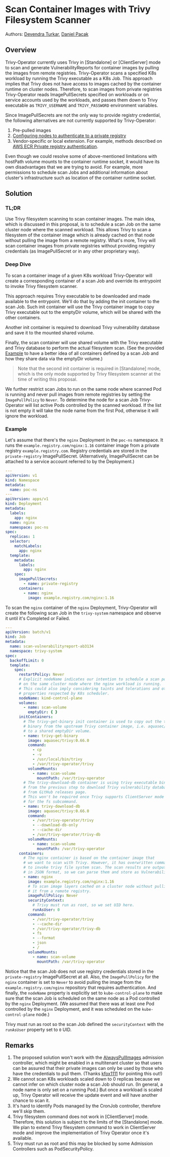 # Scan Container Images with Trivy Filesystem Scanner

Authors: [Devendra Turkar], [Daniel Pacak]

## Overview

Trivy-Operator currently uses Trivy in [Standalone] or [ClientServer] mode to scan and generate VulnerabilityReports for
container images by pulling the images from remote registries. Trivy-Operator scans a specified K8s workload by running the
Trivy executable as a K8s Job. This approach implies that Trivy does not have access to images cached by the container
runtime on cluster nodes. Therefore, to scan images from private registries Trivy-Operator reads ImagePullSecrets specified
on workloads or on service accounts used by the workloads, and passes them down to Trivy executable as `TRIVY_USERNAME`
and `TRIVY_PASSWORD` environment variables.

Since ImagePullSecrets are not the only way to provide registry credential, the following alternatives are not
currently supported by Trivy-Operator:

1. Pre-pulled images
2. [Configuring nodes to authenticate to a private registry]
3. Vendor-specific or local extension. For example, methods described on [AWS ECR Private registry authentication].

Even though we could resolve some of above-mentioned limitations with hostPath volume mounts to the container runtime
socket, it would have its own disadvantages that we are trying to avoid. For example, more permissions to schedule scan
Jobs and additional information about cluster's infrastructure such as location of the container runtime socket.

## Solution

### TL;DR

Use Trivy filesystem scanning to scan container images. The main idea, which is discussed in this proposal, is to
schedule a scan Job on the same cluster node where the scanned workload. This allows Trivy to scan a filesystem of
the container image which is already cached on that node without pulling the image from a remote registry. What's more,
Trivy will scan container images from private registries without providing registry credentials (as ImagePullSecret or
in any other proprietary way).

### Deep Dive

To scan a container image of a given K8s workload Trivy-Operator will create a corresponding container of a scan Job and
override its entrypoint to invoke Trivy filesystem scanner.

This approach requires Trivy executable to be downloaded and made available to the entrypoint. We'll do that by adding
the init container to the scan Job. Such init container will use the Trivy container image to copy Trivy executable out
to the emptyDir volume, which will be shared with the other containers.

Another init container is required to download Trivy vulnerability database and save it to the mounted shared volume.

Finally, the scan container will use shared volume with the Trivy executable and Trivy database to perform the actual
filesystem scan. (See the provided [Example](#example) to have a better idea of all containers defined by a scan Job and
how they share data via the emptyDir volume.)

> Note that the second init container is required in [Standalone] mode, which is the only mode supported by Trivy
> filesystem scanner at the time of writing this proposal.

We further restrict scan Jobs to run on the same node where scanned Pod is running and never pull images from remote
registries by setting the `ImagePullPolicy` to `Never`. To determine the node for a scan Job Trivy-Operator will list active
Pods controlled by the scanned workload. If the list is not empty it will take the node name from the first Pod,
otherwise it will ignore the workload.

### Example

Let's assume that there's the `nginx` Deployment in the `poc-ns` namespace. It runs the `example.registry.com/nginx:1.16`
container image from a private registry `example.registry.com`. Registry credentials are stored in the `private-registry`
ImagePullSecret. (Alternatively, ImagePullSecret can be attached to a service account referred to by the Deployment.)

```yaml
---
apiVersion: v1
kind: Namespace
metadata:
  name: poc-ns
---
apiVersion: apps/v1
kind: Deployment
metadata:
  labels:
    app: nginx
  name: nginx
  namespace: poc-ns
spec:
  replicas: 1
  selector:
    matchLabels:
      app: nginx
  template:
    metadata:
      labels:
        app: nginx
    spec:
      imagePullSecrets:
        - name: private-registry
      containers:
        - name: nginx
          image: example.registry.com/nginx:1.16
```

To scan the `nginx` container of the `nginx` Deployment, Trivy-Operator will create the following scan Job in the
`trivy-system` namespace and observe it until it's Completed or Failed.

```yaml
---
apiVersion: batch/v1
kind: Job
metadata:
  name: scan-vulnerabilityreport-ab3134
  namespace: trivy-system
spec:
  backoffLimit: 0
  template:
    spec:
      restartPolicy: Never
      # Explicit nodeName indicates our intention to schedule a scan pod
      # on the same cluster node where the nginx workload is running.
      # This could also imply considering taints and tolerations and other
      # properties respected by K8s scheduler.
      nodeName: kind-control-plane
      volumes:
        - name: scan-volume
          emptyDir: { }
      initContainers:
        # The trivy-get-binary init container is used to copy out the trivy executable
        # binary from the upstream Trivy container image, i.e. aquasec/trivy:0.66.0,
        # to a shared emptyDir volume.
        - name: trivy-get-binary
          image: aquasec/trivy:0.66.0
          command:
            - cp
            - -v
            - /usr/local/bin/trivy
            - /var/trivy-operator/trivy
          volumeMounts:
            - name: scan-volume
              mountPath: /var/trivy-operator
        # The trivy-download-db container is using trivy executable binary
        # from the previous step to download Trivy vulnerability database
        # from GitHub releases page.
        # This won't be required once Trivy supports ClientServer mode
        # for the fs subcommand.
        - name: trivy-download-db
          image: aquasec/trivy:0.66.0
          command:
            - /var/trivy-operator/trivy
            - --download-db-only
            - --cache-dir
            - /var/trivy-operator/trivy-db
          volumeMounts:
            - name: scan-volume
              mountPath: /var/trivy-operator
      containers:
        # The nginx container is based on the container image that
        # we want to scan with Trivy. However, it has overwritten command (entrypoint)
        # to invoke trivy file system scan. The scan results are output to stdout
        # in JSON format, so we can parse them and store as VulnerabilityReport.
        - name: nginx
          image: example.registry.com/nginx:1.16
          # To scan image layers cached on a cluster node without pulling
          # it from a remote registry.
          imagePullPolicy: Never
          securityContext:
            # Trivy must run as root, so we set UID here.
            runAsUser: 0
          command:
            - /var/trivy-operator/trivy
            - --cache-dir
            - /var/trivy-operator/trivy-db
            - fs
            - --format
            - json
            - /
          volumeMounts:
            - name: scan-volume
              mountPath: /var/trivy-operator
```

Notice that the scan Job does not use registry credentials stored in the `private-registry` ImagePullSecret at all.
Also, the `ImagePullPolicy` for the `nginx` container is set to `Never` to avoid pulling the image from the
`example.registry.com/nginx` repository that requires authentication. And finally, the `nodeName` property is explicitly
set to `kube-control-plane` to make sure that the scan Job is scheduled on the same node as a Pod controlled by the
`nginx` Deployment. (We assumed that there was at least one Pod controlled by the `nginx` Deployment, and it was scheduled
on the `kube-control-plane` node.)

Trivy must run as root so the scan Job defined the `securityContext` with the `runAsUser` property set to `0` UID.

## Remarks

1. The proposed solution won't work with the [AlwaysPullImages] admission controller, which might be enabled in
   a multitenant cluster so that users can be assured that their private images can only be used by those who
   have the credentials to pull them. (Thanks [kfox1111] for pointing this out!)
2. We cannot scan K8s workloads scaled down to 0 replicas because we cannot infer on which cluster node a scan Job should
   run. (In general, a node name is only set on a running Pod.) But once a workload is scaled up, Trivy Operator
   will receive the update event and will have another chance to scan it.
3. It's hard to identify Pods managed by the CronJob controller, therefore we'll skip them.
4. Trivy filesystem command does not work in [ClientServer] mode. Therefore, this solution is subject to the limits of
   the [Standalone] mode. We plan to extend Trivy filesystem command to work in ClientServer mode and improve the
   implementation of Trivy Operator once it's available.
5. Trivy must run as root and this may be blocked by some Admission Controllers such as PodSecurityPolicy.

[Devendra Turkar]: https://github.com/deven0t
[Daniel Pacak]: https://github.com/danielpacak
[Configuring nodes to authenticate to a private registry]: https://kubernetes.io/docs/concepts/containers/images/#configuring-nodes-to-authenticate-to-a-private-registry
[AWS ECR Private registry authentication]: https://docs.aws.amazon.com/AmazonECR/latest/userguide/registry_auth.html
[AlwaysPullImages]: https://kubernetes.io/docs/reference/access-authn-authz/admission-controllers/#alwayspullimages
[kfox1111]: https://github.com/kfox1111
